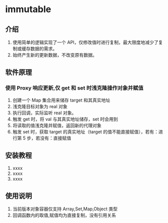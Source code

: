 # immutable

## 介绍

1. 使用简单的逻辑实现了一个 API，仅修改值时进行复制，最大限度地减少了复制或缓存数据的需求。
2. 始终产生新的更新数据，不改变原有数据。

## 软件原理

### 使用 Proxy 响应更新,仅 get 和 set 时浅克隆操作对象并赋值

1. 创建一个 Map 集合用来储存 target 和其真实地址
2. 浅克隆目标对象为 real 对象
3. 执行回调，实际监听 real 对象。
4. 触发 get 时，将 val 与其真实地址储存，set 时会用到
5. 将读取的值浅克隆并赋值，返回新的代理对象
6. 触发 set 时，获取 target 的真实地址（target 的值不能直接赋值），若有：进行第 5 步，若没有：直接赋值

## 安装教程

1. xxxx
2. xxxx
3. xxxx

## 使用说明

1. 当前版本对象容器仅支持 Array,Set,Map,Object 类型
2. 回调函数内的取值,赋值均为直接复制，没有引用关系
